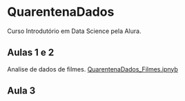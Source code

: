 # QuarentenaDados

Curso Introdutório em Data Science pela Alura.

## Aulas 1 e 2

Analise de dados de filmes.
[QuarentenaDados_Filmes.ipnyb](/QuarentenaDados_Filmes.ipynb)

## Aula 3
